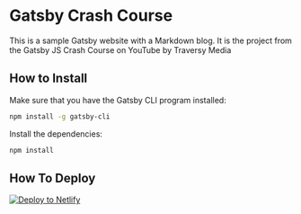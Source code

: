 # Gatsby Crash Course

This is a sample Gatsby website with a Markdown blog. It is the project from the Gatsby JS Crash Course on YouTube by Traversy Media

## How to Install

Make sure that you have the Gatsby CLI program installed:

```sh
npm install -g gatsby-cli
```

Install the dependencies:

```sh
npm install
```

## How To Deploy

[![Deploy to Netlify](https://www.netlify.com/img/deploy/button.svg)](https://app.netlify.com/start/deploy?repository=https://github.com/gatsbyjs/gatsby-starter-default)
